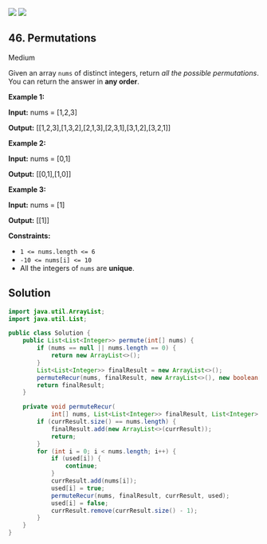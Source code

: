 [![](https://img.shields.io/github/stars/javadev/LeetCode-in-Java?label=Stars&style=flat-square)](https://github.com/javadev/LeetCode-in-Java)
[![](https://img.shields.io/github/forks/javadev/LeetCode-in-Java?label=Fork%20me%20on%20GitHub%20&style=flat-square)](https://github.com/javadev/LeetCode-in-Java/fork)

## 46\. Permutations

Medium

Given an array `nums` of distinct integers, return _all the possible permutations_. You can return the answer in **any order**.

**Example 1:**

**Input:** nums = [1,2,3]

**Output:** [[1,2,3],[1,3,2],[2,1,3],[2,3,1],[3,1,2],[3,2,1]] 

**Example 2:**

**Input:** nums = [0,1]

**Output:** [[0,1],[1,0]] 

**Example 3:**

**Input:** nums = [1]

**Output:** [[1]] 

**Constraints:**

*   `1 <= nums.length <= 6`
*   `-10 <= nums[i] <= 10`
*   All the integers of `nums` are **unique**.

## Solution

```java
import java.util.ArrayList;
import java.util.List;

public class Solution {
    public List<List<Integer>> permute(int[] nums) {
        if (nums == null || nums.length == 0) {
            return new ArrayList<>();
        }
        List<List<Integer>> finalResult = new ArrayList<>();
        permuteRecur(nums, finalResult, new ArrayList<>(), new boolean[nums.length]);
        return finalResult;
    }

    private void permuteRecur(
            int[] nums, List<List<Integer>> finalResult, List<Integer> currResult, boolean[] used) {
        if (currResult.size() == nums.length) {
            finalResult.add(new ArrayList<>(currResult));
            return;
        }
        for (int i = 0; i < nums.length; i++) {
            if (used[i]) {
                continue;
            }
            currResult.add(nums[i]);
            used[i] = true;
            permuteRecur(nums, finalResult, currResult, used);
            used[i] = false;
            currResult.remove(currResult.size() - 1);
        }
    }
}
```